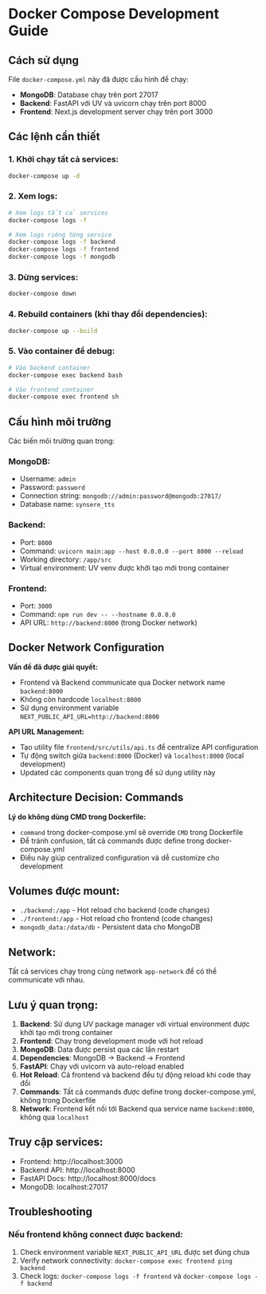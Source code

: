 # Docker Compose Development Guide

## Cách sử dụng

File `docker-compose.yml` này đã được cấu hình để chạy:

- **MongoDB**: Database chạy trên port 27017
- **Backend**: FastAPI với UV và uvicorn chạy trên port 8000
- **Frontend**: Next.js development server chạy trên port 3000

## Các lệnh cần thiết

### 1. Khởi chạy tất cả services:
```bash
docker-compose up -d
```

### 2. Xem logs:
```bash
# Xem logs tất cả services
docker-compose logs -f

# Xem logs riêng từng service
docker-compose logs -f backend
docker-compose logs -f frontend
docker-compose logs -f mongodb
```

### 3. Dừng services:
```bash
docker-compose down
```

### 4. Rebuild containers (khi thay đổi dependencies):
```bash
docker-compose up --build
```

### 5. Vào container để debug:
```bash
# Vào backend container
docker-compose exec backend bash

# Vào frontend container  
docker-compose exec frontend sh
```

## Cấu hình môi trường

Các biến môi trường quan trọng:

### MongoDB:
- Username: `admin`
- Password: `password`
- Connection string: `mongodb://admin:password@mongodb:27017/`
- Database name: `synsere_tts`

### Backend:
- Port: `8000`
- Command: `uvicorn main:app --host 0.0.0.0 --port 8000 --reload`
- Working directory: `/app/src`
- Virtual environment: UV venv được khởi tạo mới trong container

### Frontend:
- Port: `3000`
- Command: `npm run dev -- --hostname 0.0.0.0`
- API URL: `http://backend:8000` (trong Docker network)

## Docker Network Configuration

**Vấn đề đã được giải quyết:**
- Frontend và Backend communicate qua Docker network name `backend:8000`
- Không còn hardcode `localhost:8000` 
- Sử dụng environment variable `NEXT_PUBLIC_API_URL=http://backend:8000`

**API URL Management:**
- Tạo utility file `frontend/src/utils/api.ts` để centralize API configuration
- Tự động switch giữa `backend:8000` (Docker) và `localhost:8000` (local development)
- Updated các components quan trọng để sử dụng utility này

## Architecture Decision: Commands

**Lý do không dùng CMD trong Dockerfile:**
- `command` trong docker-compose.yml sẽ override `CMD` trong Dockerfile
- Để tránh confusion, tất cả commands được define trong docker-compose.yml
- Điều này giúp centralized configuration và dễ customize cho development

## Volumes được mount:

- `./backend:/app` - Hot reload cho backend (code changes)
- `./frontend:/app` - Hot reload cho frontend (code changes)
- `mongodb_data:/data/db` - Persistent data cho MongoDB

## Network:

Tất cả services chạy trong cùng network `app-network` để có thể communicate với nhau.

## Lưu ý quan trọng:

1. **Backend**: Sử dụng UV package manager với virtual environment được khởi tạo mới trong container
2. **Frontend**: Chạy trong development mode với hot reload
3. **MongoDB**: Data được persist qua các lần restart
4. **Dependencies**: MongoDB → Backend → Frontend
5. **FastAPI**: Chạy với uvicorn và auto-reload enabled
6. **Hot Reload**: Cả frontend và backend đều tự động reload khi code thay đổi
7. **Commands**: Tất cả commands được define trong docker-compose.yml, không trong Dockerfile
8. **Network**: Frontend kết nối tới Backend qua service name `backend:8000`, không qua `localhost`

## Truy cập services:

- Frontend: http://localhost:3000
- Backend API: http://localhost:8000
- FastAPI Docs: http://localhost:8000/docs
- MongoDB: localhost:27017

## Troubleshooting

### Nếu frontend không connect được backend:
1. Check environment variable `NEXT_PUBLIC_API_URL` được set đúng chưa
2. Verify network connectivity: `docker-compose exec frontend ping backend`
3. Check logs: `docker-compose logs -f frontend` và `docker-compose logs -f backend` 